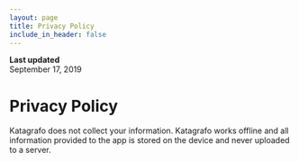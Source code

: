 ```yaml
---
layout: page
title: Privacy Policy
include_in_header: false
---
```


**Last updated**  
September 17, 2019

# Privacy Policy
Katagrafo does not collect your information. Katagrafo works offline and all information provided to the app is stored on the device and never uploaded to a server.
